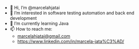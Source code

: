 - 👋 Hi, I’m @marcelahjatai
- 👀 I’m interested in software testing automation and back end development
- 🌱 I’m currently learning Java
- 📫 How to reach me:
  + marcelahjatai@gmail.com
  + https://www.linkedin.com/in/marcela-jata%C3%AD/

<!---
marcelahjatai/marcelahjatai is a ✨ special ✨ repository because its `README.md` (this file) appears on your GitHub profile.
You can click the Preview link to take a look at your changes.
--->
